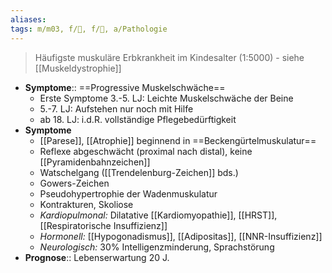 ```yaml
---
aliases: 
tags: m/m03, f/🦴, f/🧬, a/Pathologie
---
```

> Häufigste muskuläre Erbkrankheit im Kindesalter (1:5000) - siehe [[Muskeldystrophie]]
- **Symptome**:: ==Progressive Muskelschwäche==
	- Erste Symptome 3.-5. LJ: Leichte Muskelschwäche der Beine
	- 5.-7. LJ: Aufstehen nur noch mit Hilfe
	- ab 18. LJ: i.d.R. vollständige Pflegebedürftigkeit
- **Symptome**
	- [[Parese]], [[Atrophie]] beginnend in ==Beckengürtelmuskulatur==
	- Reflexe abgeschwächt (proximal nach distal), keine [[Pyramidenbahnzeichen]]
	- Watschelgang ([[Trendelenburg-Zeichen]] bds.)
	- Gowers-Zeichen
	- Pseudohypertrophie der Wadenmuskulatur
	- Kontrakturen, Skoliose
	- *Kardiopulmonal:* Dilatative [[Kardiomyopathie]], [[HRST]], [[Respiratorische Insuffizienz]]
	- *Hormonell:* [[Hypogonadismus]], [[Adipositas]], [[NNR-Insuffizienz]]
	- *Neurologisch:* 30% Intelligenzminderung, Sprachstörung
- **Prognose**:: Lebenserwartung 20 J.